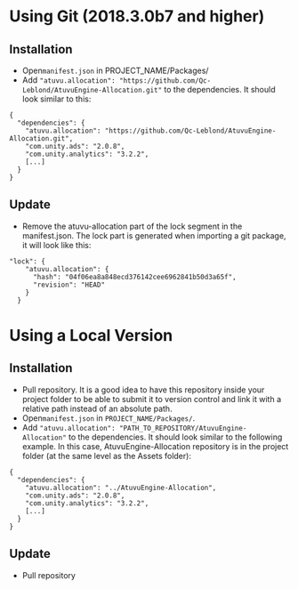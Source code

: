 # Using Git (2018.3.0b7 and higher)
## Installation

* Open`manifest.json` in PROJECT_NAME/Packages/
* Add `"atuvu.allocation": "https://github.com/Qc-Leblond/AtuvuEngine-Allocation.git"` to the dependencies. It should look similar to this:
```
{
  "dependencies": {
    "atuvu.allocation": "https://github.com/Qc-Leblond/AtuvuEngine-Allocation.git",
    "com.unity.ads": "2.0.8",
    "com.unity.analytics": "3.2.2",
    [...]
  }
}
```

## Update
* Remove the atuvu-allocation part of the lock segment in the manifest.json. The lock part is generated when importing a git package, it will look like this:
```
"lock": {
    "atuvu.allocation": {
      "hash": "04f06ea8a848ecd376142cee6962841b50d3a65f",
      "revision": "HEAD"
    }
  }
```



# Using a Local Version
## Installation
* Pull repository. It is a good idea to have this repository inside your project folder to be able to submit it to version control and link it with a relative path instead of an absolute path.
* Open`manifest.json` in `PROJECT_NAME/Packages/`.
* Add `"atuvu.allocation": "PATH_TO_REPOSITORY/AtuvuEngine-Allocation"` to the dependencies. It should look similar to the following example. In this case, AtuvuEngine-Allocation repository is in the project folder (at the same level as the Assets folder):
```
{
  "dependencies": {
    "atuvu.allocation": "../AtuvuEngine-Allocation",
    "com.unity.ads": "2.0.8",
    "com.unity.analytics": "3.2.2",
    [...]
  }
}
```

## Update
* Pull repository
